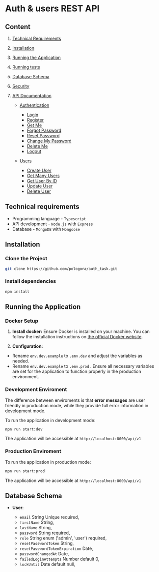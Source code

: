 # Auth & users REST API

## Content

1. [Technical Requirements](#technical-requirements)
2. [Installation](#installation)
3. [Running the Application](#running-the-application)
4. [Running tests](#running-tests)
5. [Database Schema](#database-schema-design)
6. [Security](#security)
7. [API Documentation](#api-documentation)

   - [Authentication](#authentication)

     - [Login](#login)
     - [Register](#register)
     - [Get Me](#get-me)
     - [Forgot Password](#forgot-password)
     - [Reset Password](#reset-password)
     - [Change My Password](#change-my-password)
     - [Delete Me](#delete-me)
     - [Logout](#logout)

   - [Users](#users)

     - [Create User](#create-user)
     - [Get Many Users](#get-many-users)
     - [Get User By ID](#get-user-by-id)
     - [Update User](#update-user)
     - [Delete User](#delete-user)

## Technical requirements

- Programming language - `Typescript`
- API development - `Node.js` with `Express`
- Database - `MongoDB` with `Mongoose`

## Installation

### Clone the Project

```bash
git clone https://github.com/pologora/auth_task.git
```

### Install dependencies

```Bash
npm install
```

## Running the Application

### Docker Setup

1. **Install docker:** Ensure Docker is installed on your machine. You can follow the installation instructions on [the official Docker website](https://www.docker.com/).

2. **Configuration:**

- Rename `env.dev.example` to `.env.dev` and adjust the variables as needed.
- Rename `env.dev.example` to `.env.prod.` Ensure all necessary variables are set for the application to function properly in the production environment.

### Development Enviroment

The difference between enviroments is that **error messages** are user friendly in production mode, while they provide full error information in development mode.

To run the application in development mode:

```Bash
npm run start:dev
```

The application will be accessible at `http://localhost:8000/api/v1`

### Production Enviroment

To run the application in production mode:

```Bash
npm run start:prod
```

The application will be accessible at `http://localhost:8000/api/v1`

## Database Schema

- **User**:

  - `email` String Unique required,
  - `firstName` String,
  - `lastName` String,
  - `password` String required,
  - `role` String enum ('admin', 'user') required,
  - `resetPasswordToken` String,
  - `resetPasswordTokenExpiration` Date,
  - `passwordChangedAt` Date,
  - `failedLoginAttempts` Number default 0,
  - `lockUntil` Date default null,
